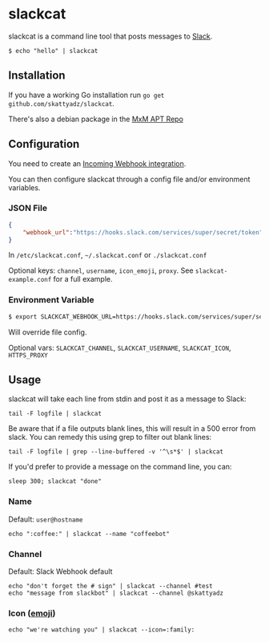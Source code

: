# slackcat

slackcat is a command line tool that posts messages to [Slack].

    $ echo "hello" | slackcat

## Installation

If you have a working Go installation run `go get github.com/skattyadz/slackcat`.

There's also a debian package in the [MxM APT Repo]

## Configuration

You need to create an [Incoming Webhook integration][new-webhook].

You can then configure slackcat through a config file and/or environment variables.

### JSON File

```json
{
    "webhook_url":"https://hooks.slack.com/services/super/secret/token"
}
```

In `/etc/slackcat.conf`, `~/.slackcat.conf` or `./slackcat.conf`

Optional keys: `channel`, `username`, `icon_emoji`, `proxy`. See `slackcat-example.conf` for
a full example.


### Environment Variable

```bash
$ export SLACKCAT_WEBHOOK_URL=https://hooks.slack.com/services/super/secret/token
```

Will override file config.

Optional vars: `SLACKCAT_CHANNEL`, `SLACKCAT_USERNAME`, `SLACKCAT_ICON`, `HTTPS_PROXY`

## Usage

slackcat will take each line from stdin and post it as a message to Slack:

    tail -F logfile | slackcat

Be aware that if a file outputs blank lines, this will result in a 500 error from slack. You can remedy this using
grep to filter out blank lines:

    tail -F logfile | grep --line-buffered -v '^\s*$' | slackcat

If you'd prefer to provide a message on the command line, you can:

    sleep 300; slackcat "done"

### Name
Default: `user@hostname`

    echo ":coffee:" | slackcat --name "coffeebot"

### Channel
Default: Slack Webhook default

    echo "don't forget the # sign" | slackcat --channel #test
    echo "message from slackbot" | slackcat --channel @skattyadz

### Icon ([emoji])

    echo "we're watching you" | slackcat --icon=:family:



[Slack]: http://slack.com/
[new-webhook]: https://my.slack.com/services/new/incoming-webhook
[emoji]: http://www.emoji-cheat-sheet.com/
[MxM APT repo]: http://apt.mxmdev.com/
